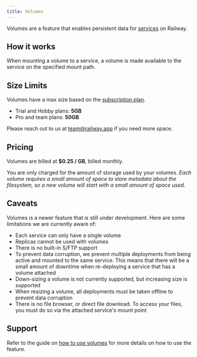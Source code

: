 ```yaml
---
title: Volumes
---
```


Volumes are a feature that enables persistent data for [services](/reference/services) on Railway.

## How it works

When mounting a volume to a service, a volume is made available to the service on the specified mount path.


## Size Limits

Volumes have a max size based on the [subscription plan](reference/pricing#plans).
- Trial and Hobby plans: **5GB**
- Pro and team plans: **50GB**

Please reach out to us at [team@railway.app](mailto:team@railway.app) if you need more space.

## Pricing

Volumes are billed at **$0.25 / GB**, billed monthly.

You are only charged for the amount of storage used by your volumes. *Each volume requires a small amount of space to store metadata about the filesystem, so a new volume will start with a small amount of space used.*

## Caveats

Volumes is a newer feature that
is still under development. Here are some limitations we are currently aware
of:
- Each service can only have a single volume
- Replicas cannot be used with volumes
- There is no built-in S/FTP support
- To prevent data corruption, we prevent multiple deployments from being active
  and mounted to the same service. This means that there will be a small amount
  of downtime when re-deploying a service that has a volume attached
- Down-sizing a volume is not currently supported, but increasing size is supported
- When resizing a volume, all deployments must be taken offline to prevent data
  corruption
- There is no file browser, or direct file download. To access your files,
  you must do so via the attached service's mount point

## Support

Refer to the guide on [how to use volumes](/how-to/use-volumes) for more details on how to use the feature.